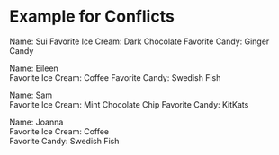 # Example for Conflicts

Name: Sui
Favorite Ice Cream: Dark Chocolate
Favorite Candy: Ginger Candy

Name: Eileen  
Favorite Ice Cream: Coffee 
Favorite Candy: Swedish Fish  

Name: Sam  
Favorite Ice Cream: Mint Chocolate Chip
Favorite Candy: KitKats

Name: Joanna  
Favorite Ice Cream: Coffee  
Favorite Candy: Swedish Fish
